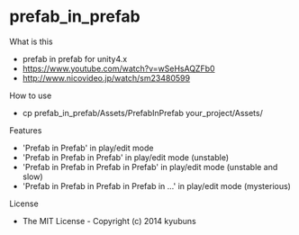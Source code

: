 prefab_in_prefab
================

What is this
* prefab in prefab for unity4.x
* https://www.youtube.com/watch?v=wSeHsAQZFb0
* http://www.nicovideo.jp/watch/sm23480599

How to use
* cp prefab_in_prefab/Assets/PrefabInPrefab your_project/Assets/

Features
* 'Prefab in Prefab' in play/edit mode
* 'Prefab in Prefab in Prefab' in play/edit mode (unstable)
* 'Prefab in Prefab in Prefab in Prefab' in play/edit mode (unstable and slow)
* 'Prefab in Prefab in Prefab in Prefab in ...' in play/edit mode (mysterious)

License
* The MIT License - Copyright (c) 2014 kyubuns
